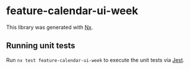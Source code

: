 # feature-calendar-ui-week

This library was generated with [Nx](https://nx.dev).

## Running unit tests

Run `nx test feature-calendar-ui-week` to execute the unit tests via [Jest](https://jestjs.io).

